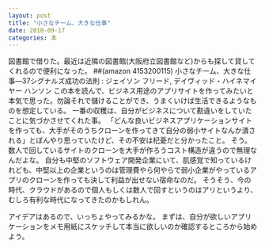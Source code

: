 ```yaml
---
layout: post
title: "小さなチーム、大きな仕事"
date: 2010-09-17
categories: 本
---
```

図書館で借りた。最近は近隣の図書館(大阪府立図書館など)からも探して貸してくれるので便利になった。
 ##(amazon 4153200115)  小さなチーム、大きな仕事―37シグナルズ成功の法則 : ジェイソン フリード, デイヴィッド・ハイネマイヤー ハンソン
この本を読んで、ビジネス用途のアプリサイトを作ってみたいと本気で思った。勿論それで儲けることができ、うまくいけば生活できるようなものを想定している。
一番の収穫は、自分がビジネスについて勘違いをしていたことに気づかさせてくれた事。
「どんな良いビジネスアプリケーションサイトを作っても、大手がそのうちクローンを作ってきて自分の弱小サイトなんか潰される」とぼんやり思っていたけど、その不安は杞憂だと分かったこと。
そう。数人で回しているサイトのクローンを大手が作ろうコスト構造が違うので無理なんだよな。
自分も中堅のソフトウェア開発企業にいて、肌感覚で知っているけれども、中堅以上の企業というのは管理費やら何やらで弱小企業がやっているアプリのクローンを作っても決して利益が出せない宿命なのだ。
そうそう、今の時代、クラウドがあるので個人もしくは数人で回すというのはアリというより、むしろ有利な時代になってきたのかもしれん。

アイデアはあるので、いっちょやってみるかな。
まずは、自分が欲しいアプリケーションをメモ用紙にスケッチして本当に欲しいのか確認するところから始めよう。
